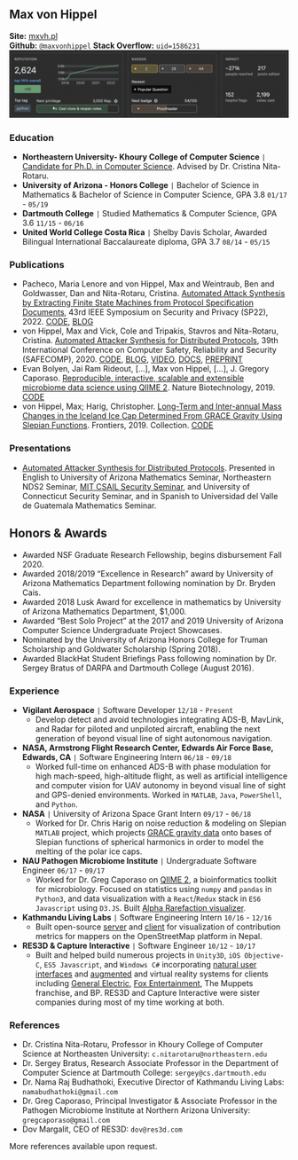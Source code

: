 
## Max von Hippel
**Site:** [mxvh.pl](http://mxvh.pl)<br>**Github:** `@maxvonhippel` 
**Stack Overflow:** `uid=1586231`
![Stack Overflow Banner](stackoverflow.png)

### Education

* **Northeastern University- Khoury College of Computer Science** `|` [Candidate for Ph.D. in Computer Science](https://www.khoury.northeastern.edu/people/max-von-hippel/).  Advised by Dr. Cristina Nita-Rotaru.
* **University of Arizona - Honors College** `|` Bachelor of Science in Mathematics & Bachelor of Science in Computer Science, GPA 3.8 `01/17` - `05/19`
* **Dartmouth College** `|` Studied Mathematics & Computer Science, GPA 3.6 `11/15` - `06/16`
* **United World College Costa Rica** `|` Shelby Davis Scholar, Awarded Bilingual International Baccalaureate diploma, GPA 3.7 `08/14` - `05/15`

### Publications

* Pacheco, Maria Lenore and von Hippel, Max and Weintraub, Ben and Goldwasser, Dan and Nita-Rotaru, Cristina.  [Automated Attack Synthesis by Extracting Finite State Machines from Protocol Specification Documents](https://github.com/RFCNLP), 43rd IEEE Symposium on Security and Privacy (SP22), 2022.  [CODE](https://github.com/RFCNLP), [BLOG](https://dev.to/maxvonhippel/automated-attack-synthesis-by-extracting-protocol-fsms-from-rfcs-1dck)
* von Hippel, Max and Vick, Cole and Tripakis, Stavros and Nita-Rotaru, Cristina. [Automated Attacker Synthesis for Distributed Protocols](https://arxiv.org/abs/2004.01220), 39th International Conference on Computer Safety, Reliability and Security (SAFECOMP), 2020. [CODE](https://github.com/maxvonhippel/AttackerSynthesis), [BLOG](https://dev.to/maxvonhippel/automated-attacker-synthesis-for-distributed-protocols-45mn), [VIDEO](https://youtu.be/KNukaxxf1Dc), [DOCS](https://mxvh.pl/AttackerSynthesis/), [PREPRINT](https://arxiv.org/abs/2004.01220)
* Evan Bolyen, Jai Ram Rideout, […], Max von Hippel, [...], J. Gregory Caporaso. [Reproducible, interactive, scalable and extensible microbiome data science using QIIME 2](https://www.nature.com/articles/s41587-019-0209-9).  Nature Biotechnology, 2019.  [CODE](https://github.com/qiime2/qiime2)
* von Hippel, Max; Harig, Christopher. [Long-Term and Inter-annual Mass Changes in the Iceland Ice Cap Determined From GRACE Gravity Using Slepian Functions](https://www.frontiersin.org/articles/10.3389/feart.2019.00171/full). Frontiers, 2019. Collection.  [CODE](https://github.com/maxvonhippel/MVHSlepian)

### Presentations

* [Automated Attacker Synthesis for Distributed Protocols](https://youtu.be/KNukaxxf1Dc).  Presented in English to University of Arizona Mathematics Seminar, Northeastern NDS2 Seminar, [MIT CSAIL Security Seminar](https://calendar.csail.mit.edu/seminar_series/10883), and University of Connecticut Security Seminar, and in Spanish to Universidad del Valle de Guatemala Mathematics Seminar.

## Honors & Awards

* Awarded NSF Graduate Research Fellowship, begins disbursement Fall 2020.
* Awarded 2018/2019 “Excellence in Research” award by University of Arizona Mathematics Department following nomination by Dr. Bryden Cais.
* Awarded 2018 Lusk Award for excellence in mathematics by University of Arizona Mathematics Department, $1,000.
* Awarded “Best Solo Project” at the 2017 and 2019 University of Arizona Computer Science Undergraduate Project Showcases.
* Nominated by the University of Arizona Honors College for Truman Scholarship and Goldwater Scholarship (Spring 2018).
* Awarded BlackHat Student Briefings Pass following nomination by Dr. Sergey Bratus of DARPA and Dartmouth College (August 2016).

### Experience

* **Vigilant Aerospace** `|` Software Developer `12/18` - `Present`
	* Develop detect and avoid technologies integrating ADS-B, MavLink, and Radar for piloted and unpiloted aircraft, enabling the next generation of beyond visual line of sight autonomous navigation.
* **NASA, Armstrong Flight Research Center, Edwards Air Force Base, Edwards, CA** `|` Software Engineering Intern `06/18` - `09/18`
	* Worked full-time on enhanced ADS-B with phase modulation for high mach-speed, high-altitude flight, as well as artificial intelligence and computer vision for UAV autonomy in beyond visual line of sight and GPS-denied environments. Worked in `MATLAB`, `Java`, `PowerShell`, and `Python`.
* **NASA** `|` University of Arizona Space Grant Intern `09/17` - `06/18`
	* Worked for Dr. Chris Harig on noise reduction & modeling on Slepian `MATLAB` project, which projects [GRACE gravity data](https://grace.jpl.nasa.gov/data/get-data/) onto bases of Slepian functions of spherical harmonics in order to model the melting of the polar ice caps.
* **NAU Pathogen Microbiome Institute** `|` Undergraduate Software Engineer `06/17` - `09/17`
	* Worked for Dr. Greg Caporaso on [QIIME 2](http://qiime2.org/), a bioinformatics toolkit for microbiology.  Focused on statistics using `numpy` and `pandas` in `Python3`, and data visualization with a `React`/`Redux` stack in `ES6 Javascript` using `D3.JS`.  Built [Alpha Rarefaction visualizer](https://github.com/qiime2/q2-diversity/pull/128).
* **Kathmandu Living Labs** `|` Software Engineering Intern `10/16` - `12/16`
	* Built open-source [server](https://github.com/maxvonhippel/OSMHistoryServer) and [client](https://github.com/maxvonhippel/NepalOSMHistory) for visualization of contribution metrics for mappers on the OpenStreetMap platform in Nepal.
* **RES3D & Capture Interactive** `|` Software Engineer `10/12` - `10/17`
	* Built and helped build numerous projects in `Unity3D`, `iOS Objective-C`, `ES5 Javascript`, and `Windows C#` incorporating [natural user interfaces](https://vimeo.com/132862551) and [augmented](https://vimeo.com/194551673) and virtual reality systems for clients including [General Electric](http://mxvh.pl/GE/), [Fox Entertainment](https://www.polygon.com/2014/7/31/5946153/x-men-pacific-rim-oculus-rift-comic-con), The Muppets franchise, and BP.  RES3D and Capture Interactive were sister companies during most of my time working at both.

### References

* Dr. Cristina Nita-Rotaru, Professor in Khoury College of Computer Science at Northeasten University: `c.nitarotaru@northeastern.edu`
* Dr. Sergey Bratus, Research Associate Professor in the Department of Computer Science at Dartmouth College: `sergey@cs.dartmouth.edu`
* Dr. Nama Raj Budhathoki, Executive Director of Kathmandu Living Labs:
`namabudhathoki@gmail.com`
* Dr. Greg Caporaso, Principal Investigator & Associate Professor in the Pathogen Microbiome Institute at Northern Arizona University: `gregcaporaso@gmail.com`
* Dov Margalit, CEO of RES3D: `dov@res3d.com`

More references available upon request.
